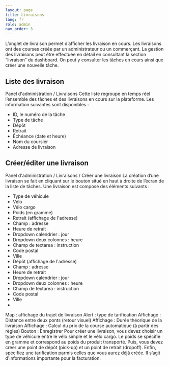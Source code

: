 ```yaml
---
layout: page
title: Livraisons
lang: fr
role: admin
nav_order: 3
---
```


L’onglet de livraison permet d’afficher les livraison en cours.
Les livraisons ont des courses créée par un administrateur ou un commerçant.
La gestion des livraisons peut être effectuée en détail en consultant la section “livraison” du dashboard.
On peut y consulter les tâches en cours ainsi que créer une nouvelle tâche.

## Liste des livraison

Panel d'administration / Livraisons
Cette liste regroupe en temps réel l’ensemble des tâches et des livraisons en cours sur la plateforme. Les information suivantes sont disponibles :
- ID, le numéro de la tâche
- Type de tâche
- Dépôt
- Retrait
- Échéance (date et heure)
- Nom du coursier
- Adresse de livraison

## Créer/éditer une livraison

Panel d'administration / Livraisons / Créer une livraison
La création d’une livraison se fait en cliquant sur le bouton situé en haut à droite de l’écran de la liste de tâches. Une livraison est composé des éléments suivants :
- Type de véhicule
- Vélo
- Vélo cargo
- Poids (en gramme)
- Retrait (affichage de l'adresse)
- Champ : adresse
- Heure de retrait
- Dropdown calendrier : jour
- Dropdown deux colonnes : heure
- Champ de textarea : instruction
- Code postal
- Ville
- Dépôt (affichage de l'adresse)
- Champ : adresse
- Heure de retrait
- Dropdown calendrier : jour
- Dropdown deux colonnes : heure
- Champ de textarea : instruction
- Code postal
- Ville
-
Map : affichage du trajet de livraison
Alert : type de tarification
Affichage : Distance entre deux ponts (retour visuel)
Affichage : Durée théorique de la livraison
Affichage : Calcul du prix de la course automatique (à partir des règles)
Bouton : Enregistrer
Pour créer une livraison, vous devez choisir un type de véhicule entre le vélo simple et le vélo cargo. Le poids se spécifie en gramme et correspond au poids du produit transporté. Puis, vous devez créer une point de dépôt (pick-up) et un point de retrait (dropoff). Enfin, spécifiez une tarification parmis celles que vous aurez déjà créée. Il s’agit d'informations importante pour la facturation.
